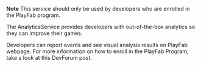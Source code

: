 **Note** This service should only be used by developers who are enrolled in
the [](https://developer.rblx.playfab.com/en-US/sign-up)PlayFab program.

The AnalyticsService provides developers with out-of-the-box analytics so they
can improve their games.

Developers can report events and see visual analysis results on PlayFab
webpage. For more information on how to enroll in the PlayFab Program, take a
look at [](
https://devforum.roblox.com/t/join-our-playfab-program-leverage-all-the-data/653420)this DevForum post.